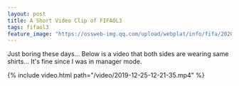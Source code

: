```yaml
---
layout: post
title: A Short Video Clip of FIFAOL3
tags: fifaol3
feature_image: "https://ossweb-img.qq.com/upload/webplat/info/fifa/20200325/60363374209438.jpg"
---
```


Just boring these days... Below is a video that both sides are wearing same shirts... It's fine since I was in manager mode.

{% include video.html path="/video/2019-12-25-12-21-35.mp4" %}
